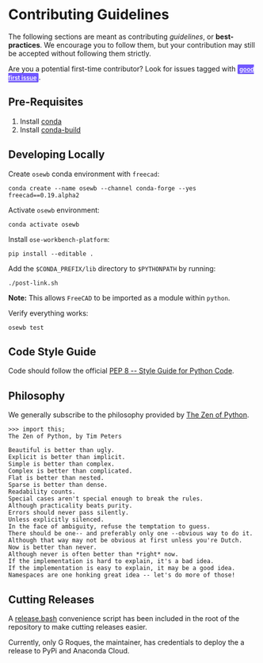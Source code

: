 # Contributing Guidelines
The following sections are meant as contributing *guidelines*, or **best-practices**. We encourage you to follow them, but your contribution may still be accepted without following them strictly.

Are you a potential first-time contributor? Look for issues tagged with <a href="https://github.com/gbroques/ose-3d-printer-workbench/issues?q=is%3Aissue+is%3Aopen+label%3A%22good+first+issue%22" style="height: 20px; padding: .15em 4px; font-weight: 600; line-height: 15px; border-radius: 2px; box-shadow: inset 0 -1px 0 rgba(27,31,35,.12); font-size: 12px;background-color: #7057ff; color: white">good first issue</a>.

## Pre-Requisites
1. Install [conda](https://docs.conda.io/projects/conda/en/latest/)
2. Install [conda-build](https://docs.conda.io/projects/conda-build/en/latest/install-conda-build.html)

## Developing Locally
Create `osewb` conda environment with `freecad`:

    conda create --name osewb --channel conda-forge --yes freecad==0.19.alpha2

Activate `osewb` environment:

    conda activate osewb

Install `ose-workbench-platform`:

    pip install --editable .

Add the `$CONDA_PREFIX/lib` directory to `$PYTHONPATH` by running:

    ./post-link.sh

**Note:** This allows `FreeCAD` to be imported as a module within `python`.

Verify everything works:

    osewb test

## Code Style Guide
Code should follow the official [PEP 8 -- Style Guide for Python Code](https://www.python.org/dev/peps/pep-0008/).

## Philosophy
We generally subscribe to the philosophy provided by [The Zen of Python](https://www.python.org/dev/peps/pep-0020/).

```
>>> import this;
The Zen of Python, by Tim Peters

Beautiful is better than ugly.
Explicit is better than implicit.
Simple is better than complex.
Complex is better than complicated.
Flat is better than nested.
Sparse is better than dense.
Readability counts.
Special cases aren't special enough to break the rules.
Although practicality beats purity.
Errors should never pass silently.
Unless explicitly silenced.
In the face of ambiguity, refuse the temptation to guess.
There should be one-- and preferably only one --obvious way to do it.
Although that way may not be obvious at first unless you're Dutch.
Now is better than never.
Although never is often better than *right* now.
If the implementation is hard to explain, it's a bad idea.
If the implementation is easy to explain, it may be a good idea.
Namespaces are one honking great idea -- let's do more of those!
```

## Cutting Releases
A [release.bash](./release.bash) convenience script has been included in the root of the repository to make cutting releases easier.

Currently, only G Roques, the maintainer, has credentials to deploy the a release to PyPi and Anaconda Cloud.
